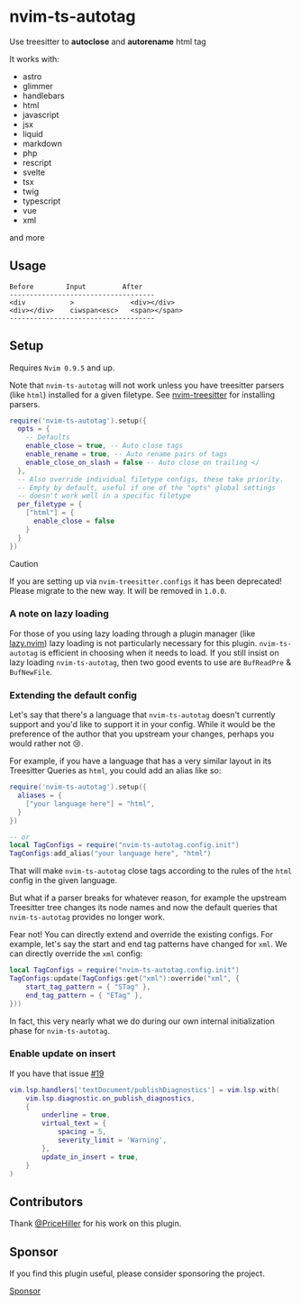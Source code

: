 # nvim-ts-autotag

Use treesitter to **autoclose** and **autorename** html tag

It works with:

- astro
- glimmer
- handlebars
- html
- javascript
- jsx
- liquid
- markdown
- php
- rescript
- svelte
- tsx
- twig
- typescript
- vue
- xml

and more

## Usage

```text
Before        Input         After
------------------------------------
<div           >              <div></div>
<div></div>    ciwspan<esc>   <span></span>
------------------------------------
```

## Setup

Requires `Nvim 0.9.5` and up.

Note that `nvim-ts-autotag` will not work unless you have treesitter parsers (like `html`) installed for a given
filetype. See [nvim-treesitter](https://github.com/nvim-treesitter/nvim-treesitter) for installing parsers.

```lua
require('nvim-ts-autotag').setup({
  opts = {
    -- Defaults
    enable_close = true, -- Auto close tags
    enable_rename = true, -- Auto rename pairs of tags
    enable_close_on_slash = false -- Auto close on trailing </
  },
  -- Also override individual filetype configs, these take priority.
  -- Empty by default, useful if one of the "opts" global settings
  -- doesn't work well in a specific filetype
  per_filetype = {
    ["html"] = {
      enable_close = false
    }
  }
})
```

> [!CAUTION]
> If you are setting up via `nvim-treesitter.configs` it has been deprecated! Please migrate to the
> new way. It will be removed in `1.0.0`.

### A note on lazy loading

For those of you using lazy loading through a plugin manager (like [lazy.nvim](https://github.com/folke/lazy.nvim)) lazy
loading is not particularly necessary for this plugin. `nvim-ts-autotag` is efficient in choosing when it needs to load.
If you still insist on lazy loading `nvim-ts-autotag`, then two good events to use are `BufReadPre` & `BufNewFile`.

### Extending the default config

Let's say that there's a language that `nvim-ts-autotag` doesn't currently support and you'd like to support it in your
config. While it would be the preference of the author that you upstream your changes, perhaps you would rather not 😢.

For example, if you have a language that has a very similar layout in its Treesitter Queries as `html`, you could add an
alias like so:

```lua
require('nvim-ts-autotag').setup({
  aliases = {
    ["your language here"] = "html",
  }
})

-- or
local TagConfigs = require("nvim-ts-autotag.config.init")
TagConfigs:add_alias("your language here", "html")
```

That will make `nvim-ts-autotag` close tags according to the rules of the `html` config in the given language.

But what if a parser breaks for whatever reason, for example the upstream Treesitter tree changes its node names and now
the default queries that `nvim-ts-autotag` provides no longer work.

Fear not! You can directly extend and override the existing configs. For example, let's say the start and end tag
patterns have changed for `xml`. We can directly override the `xml` config:

```lua
local TagConfigs = require("nvim-ts-autotag.config.init")
TagConfigs:update(TagConfigs:get("xml"):override("xml", {
    start_tag_pattern = { "STag" },
    end_tag_pattern = { "ETag" },
}))
```

In fact, this very nearly what we do during our own internal initialization phase for `nvim-ts-autotag`.

### Enable update on insert

If you have that issue
[#19](https://github.com/windwp/nvim-ts-autotag/issues/19)

```lua
vim.lsp.handlers['textDocument/publishDiagnostics'] = vim.lsp.with(
    vim.lsp.diagnostic.on_publish_diagnostics,
    {
        underline = true,
        virtual_text = {
            spacing = 5,
            severity_limit = 'Warning',
        },
        update_in_insert = true,
    }
)
```
## Contributors
Thank [@PriceHiller](https://github.com/PriceHiller) for his work on this plugin.

## Sponsor
If you find this plugin useful, please consider sponsoring the project.

[Sponsor](https://paypal.me/trieule1vn)

<!-- vim: set ft=markdown: -->